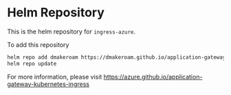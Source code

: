 # Helm Repository

This is the helm repository for `ingress-azure`.

To add this repository

```bash
helm repo add dmakeroam https://dmakeroam.github.io/application-gateway-kubernetes-ingress
helm repo update
```

For more information, please visit https://azure.github.io/application-gateway-kubernetes-ingress